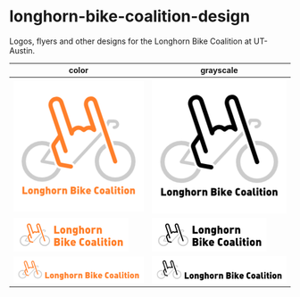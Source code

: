 longhorn-bike-coalition-design
==============================

Logos, flyers and other designs for the Longhorn Bike Coalition at UT-Austin.

color | grayscale
-- | --
![square logo](https://raw.githubusercontent.com/claysmalley/longhorn-bike-coalition-design/master/png/logo-square.png) | ![square grayscale logo](https://raw.githubusercontent.com/claysmalley/longhorn-bike-coalition-design/master/png/logo-grayscale-square.png)
![wide logo](https://raw.githubusercontent.com/claysmalley/longhorn-bike-coalition-design/master/png/logo-wide.png) | ![wide grayscale logo](https://raw.githubusercontent.com/claysmalley/longhorn-bike-coalition-design/master/png/logo-grayscale-wide.png)
![wordmark](https://raw.githubusercontent.com/claysmalley/longhorn-bike-coalition-design/master/png/logo-wordmark.png) | ![grayscale wordmark](https://raw.githubusercontent.com/claysmalley/longhorn-bike-coalition-design/master/png/logo-grayscale-wordmark.png)
